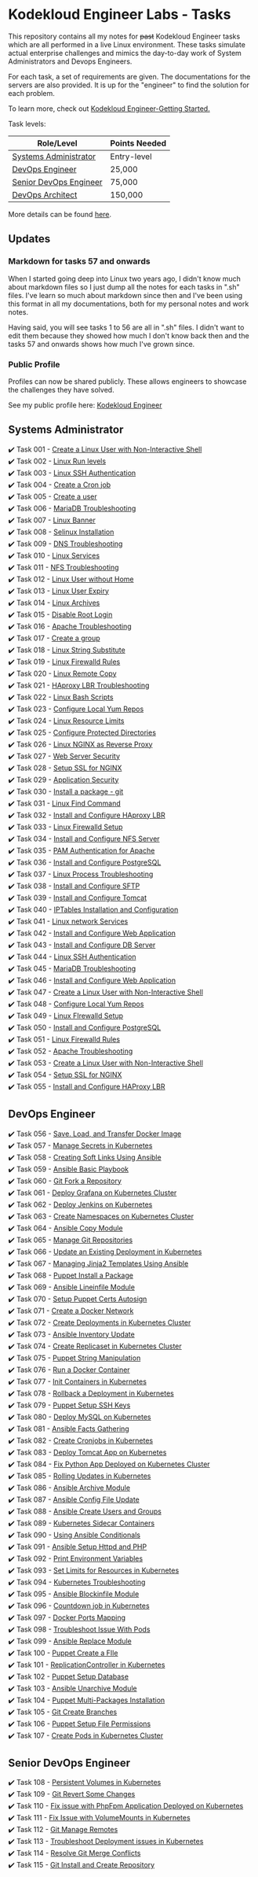 # Kodekloud Engineer Labs - Tasks

This repository contains all my notes for ~~past~~ Kodekloud Engineer tasks which are all performed in a live Linux environment. These tasks simulate actual enterprise challenges and mimics the day-to-day work of System Administrators and Devops Engineers.

For each task, a set of requirements are given. The documentations for the servers are also provided. It is up for the "engineer" to find the solution for each problem.

To learn more, check out [Kodekloud Engineer-Getting Started.](https://kodekloudhub.github.io/kodekloud-engineer/docs/getting-started)

Task levels:


Role/Level | Points Needed
---------|----------
 [Systems Administrator](#systems-administrator) | Entry-level
 [DevOps Engineer](#devops-engineer) | 25,000 
 [Senior DevOps Engineer](#devops-engineer) | 75,000
 [DevOps Architect](#devops-engineer) | 150,000


More details can be found [here](https://kodekloud.com/community/t/updates-new-roles/13242).

## Updates

### Markdown for tasks 57 and onwards

When I started going deep into Linux two years ago, I didn't know much about markdown files so I just dump all the notes for each tasks in ".sh" files. I've learn so much about markdown since then and I've been using this format in all my documentations, both for my personal notes and work notes.

Having said, you will see tasks 1 to 56 are all in ".sh" files. I didn't want to edit them because they showed how much I don't know back then and the tasks 57 and onwards shows how much I've grown since.

### Public Profile

Profiles can now be shared publicly. These allows engineers to showcase the challenges they have solved.

See my public profile here: [Kodekloud Engineer](https://kodekloud-engineer.com/#!/user_profile?uid=15930992248539436)

## Systems Administrator

✔️ Task 001 - [Create a Linux User with Non-Interactive Shell](./Tasks_001-009/TASK_1-Create_a_Linux_user_with_non-interactive_shell.sh)   
✔️ Task 002 - [Linux Run levels](./Tasks_001-009/TASK_2-Linux_Run_Levels.sh)   
✔️ Task 003 - [Linux SSH Authentication](./Tasks_001-009/TASK_3-Linux_SSH_Authentication.sh)   
✔️ Task 004 - [Create a Cron job](./Tasks_001-009/TASK_4-Create_a_Cron_Job.sh)   
✔️ Task 005 - [Create a user](./Tasks_001-009/TASK_5-Create_a_User.sh)   
✔️ Task 006 - [MariaDB Troubleshooting](./Tasks_001-009/TASK_6-MariaDB_Troubleshooting.sh)   
✔️ Task 007 - [Linux Banner](./Tasks_001-009/TASK_7-Linux_Banner.sh)   
✔️ Task 008 - [Selinux Installation](./Tasks_001-009/TASK_8-Selinux_installation.sh)   
✔️ Task 009 - [DNS Troubleshooting](./Tasks_001-009/TASK_9-DNS_Troubleshooting.sh)   
✔️ Task 010 - [Linux Services](./Tasks_10-020/TASK_10-Linux_Services.sh)   
✔️ Task 011 - [NFS Troubleshooting](./Tasks_10-020/TASK_11-NFS_Troubleshooting.sh)   
✔️ Task 012 - [Linux User without Home](./Tasks_10-020/TASK_12-Linux_User_Without_Home.sh)   
✔️ Task 013 - [Linux User Expiry](./Tasks_10-020/TASK_13-Linux_User_Expiry.sh)   
✔️ Task 014 - [Linux Archives](./Tasks_10-020/TASK_14-Linux_Archives.sh)   
✔️ Task 015 - [Disable Root Login](./Tasks_10-020/TASK_15-Disable_Root_Login.sh)   
✔️ Task 016 - [Apache Troubleshooting](./Tasks_10-020/TASK_16-Apache_Troubleshooting.sh)   
✔️ Task 017 - [Create a group](./Tasks_10-020/TASK_17-Create_a_group.sh)   
✔️ Task 018 - [Linux String Substitute](./Tasks_10-020/TASK_18-Linux_String_Substitute.sh)   
✔️ Task 019 - [Linux Firewalld Rules](./Tasks_10-020/TASK_19-Linux_Firewalld_Rules.sh)   
✔️ Task 020 - [Linux Remote Copy](./Tasks_10-020/TASK_20-Linux_Remote_Copy.sh)   
✔️ Task 021 - [HAproxy LBR Troubleshooting](./Tasks_021-030/TASK_21-Haproxy_LBR_Troubleshooting.sh)   
✔️ Task 022 - [Linux Bash Scripts](./Tasks_021-030/TASK_22-Linux_Bash_Scripts.sh)   
✔️ Task 023 - [Configure Local Yum Repos](./Tasks_021-030/TASK_23-Configure_Local_Yum_repos.sh)   
✔️ Task 024 - [Linux Resource Limits](./Tasks_021-030/TASK_24-Linux_Resource_Limits.sh)   
✔️ Task 025 - [Configure Protected Directories](./Tasks_021-030/TASK_25-Configure_protected_directories_in_Apache.sh)   
✔️ Task 026 - [Linux NGINX as Reverse Proxy](./Tasks_021-030/TASK_26-Linux_Nginx_as_Reverse_Proxy.sh)   
✔️ Task 027 - [Web Server Security](./Tasks_021-030/TASK_27-Web_Server_Security.sh)   
✔️ Task 028 - [Setup SSL for NGINX](./Tasks_021-030/TASK_28-Setup_SSL_for_Nginx.sh)   
✔️ Task 029 - [Application Security](./Tasks_021-030/TASK_29-Application_Security.sh)   
✔️ Task 030 - [Install a package - git](./Tasks_021-030/TASK_30-Install_a_package_-_vsftpd.sh)   
✔️ Task 031 - [Linux Find Command](./Tasks_031-040/TASK_31-Linux_Find_Command.sh)   
✔️ Task 032 - [Install and Configure HAproxy LBR](./Tasks_031-040/TASK_32-Install_and_Configure_HaProxy_LBR.sh)   
✔️ Task 033 - [Linux Firewalld Setup](./Tasks_031-040/TASK_33-Linux_Firewalld_Setup.sh)   
✔️ Task 034 - [Install and Configure NFS Server](./Tasks_031-040/TASK_34-Install_and_Configure_NFS_Server.sh)   
✔️ Task 035 - [PAM Authentication for Apache](./Tasks_031-040/TASK_35-PAM_Authentication_For_Apache.sh)   
✔️ Task 036 - [Install and Configure PostgreSQL](./Tasks_031-040/TASK_36-Install_and_Configure_PostgreSQL.sh)   
✔️ Task 037 - [Linux Process Troubleshooting](./Tasks_031-040/TASK_37-Linux_Process_Troubleshooting.sh)   
✔️ Task 038 - [Install and Configure SFTP](./Tasks_031-040/TASK_38-Install_And_Configure_SFTP.sh)   
✔️ Task 039 - [Install and Configure Tomcat](./Tasks_031-040/TASK_39-Install_and_Configure_Tomcat_Server.sh)   
✔️ Task 040 - [IPTables Installation and Configuration](./Tasks_031-040/TASK_40-IPtables_Installation_And_Configuration.sh)   
✔️ Task 041 - [Linux network Services](./Tasks_041-050/TASK_41-Linux_Network_Services.sh)   
✔️ Task 042 - [Install and Configure Web Application](./Tasks_041-050/TASK_42-Install_and_Configure_Web_Application.sh)   
✔️ Task 043 - [Install and Configure DB Server](./Tasks_041-050/TASK_43-Install_and_Configure_DB_Server.sh)   
✔️ Task 044 - [Linux SSH Authentication](./Tasks_041-050/TASK_44-Linux_SSH_Authentication.sh)   
✔️ Task 045 - [MariaDB Troubleshooting](./Tasks_041-050/TASK_45-MariaDB_Troubleshooting.sh)   
✔️ Task 046 - [Install and Configure Web Application](./Tasks_041-050/TASK_46-Install_and_Configure_Web_Application.sh)   
✔️ Task 047 - [Create a Linux User with Non-Interactive Shell](./Tasks_041-050/TASK_47-Create_a_Linux_User_with_non-interactive_shell.sh)   
✔️ Task 048 - [Configure Local Yum Repos](./Tasks_041-050/TASK_48-Configure_Local_Yum_repos.sh)   
✔️ Task 049 - [Linux FIrewalld Setup](./Tasks_041-050/TASK_49-Linux_Firewalld_Setup.sh)   
✔️ Task 050 - [Install and Configure PostgreSQL](./Tasks_041-050/TASK_50-Install_and_Configure_PostgreSQL.sh)   
✔️ Task 051 - [Linux Firewalld Rules](./Tasks_051-060/TASK_51-Linux_Firewalld_Rules.sh)   
✔️ Task 052 - [Apache Troubleshooting](./Tasks_051-060/TASK_52-Apache_Troubleshooting.sh)   
✔️ Task 053 - [Create a Linux User with Non-Interactive Shell](./Tasks_051-060/TASK_53-Create_a_Linux_User_with_non-interactive_shell.sh)   
✔️ Task 054 - [Setup SSL for NGINX](./Tasks_051-060/TASK_54-Setup_SSL_for_NGINX.sh)   
✔️ Task 055 - [Install and Configure HAProxy LBR](./Tasks_051-060/TASK_55-Install_and_Configure_HAProxy_LBR.sh)   

## DevOps Engineer

✔️ Task 056 - [Save. Load, and Transfer Docker Image](./Tasks_051-060/TASK_56-Save-load-transfer-Docker-image.sh)   
✔️ Task 057 - [Manage Secrets in Kubernetes](./Tasks_051-060/TASK_57-Manage_secrets_in_Kubernetes.md)   
✔️ Task 058 - [Creating Soft Links Using Ansible](./Tasks_051-060/TASK_58-Creating_softlinks_using_Ansible.md)   
✔️ Task 059 - [Ansible Basic Playbook](./Tasks_051-060/TASK_59-Ansible_Basic_Playbook.md)   
✔️ Task 060 - [Git Fork a Repository](./Tasks_051-060/TASK_60-Git_Fork_a_Repository.md)   
✔️ Task 061 - [Deploy Grafana on Kubernetes Cluster](./Tasks_061-070/TASK_61-Deploy_Grafana_on_Kubernetes.md)   
✔️ Task 062 - [Deploy Jenkins on Kubernetes](./Tasks_061-070/TASK_62-Deploy_Jenkins_on_Kubernetes.md)   
✔️ Task 063 - [Create Namespaces on Kubernetes Cluster](./Tasks_061-070/TASK_63-Create_Namespaces_in_Kubernetes.md)   
✔️ Task 064 - [Ansible Copy Module](./Tasks_061-070/TASK_64-Ansible_Copy_Module.md)   
✔️ Task 065 - [Manage Git Repositories](./Tasks_061-070/TASK_65-Manage_Git_repositories.md)   
✔️ Task 066 - [Update an Existing Deployment in Kubernetes](./Tasks_061-070/TASK_66_Update_existing_Deployment_in_Kubernetes.md)   
✔️ Task 067 - [Managing Jinja2 Templates Using Ansible](./Tasks_061-070/TASK_67_Managing_Jinja2_Templates.md)   
✔️ Task 068 - [Puppet Install a Package](./Tasks_061-070/TASK_68_Puppet-Install_a_Package.md)   
✔️ Task 069 - [Ansible Lineinfile Module](./Tasks_061-070/TASK_69-Ansible_Lineinfile_Module.md)   
✔️ Task 070 - [Setup Puppet Certs Autosign](./Tasks_061-070/TASK_70-Setup_Puppet_Certs_Autosign.md)   
✔️ Task 071 - [Create a Docker Network](./Tasks_071-080/TASK_71-Create_a_Docker_Network.md)   
✔️ Task 072 - [Create Deployments in Kubernetes Cluster](./Tasks_071-080/TASK_72-Create_Deployments_in_Kubernetes_Cluster.md)   
✔️ Task 073 - [Ansible Inventory Update](./Tasks_071-080/TASK_73-Ansible_Inventory_Update.md)   
✔️ Task 074 - [Create Replicaset in Kubernetes Cluster](./Tasks_071-080/TASK_74-Create_Replicaset_in_Kubernetes_Cluster.md)   
✔️ Task 075 - [Puppet String Manipulation](./Tasks_071-080/TASK_75-Puppet_String_Manipulation.md)   
✔️ Task 076 - [Run a Docker Container](./Tasks_071-080/TASK_76-Run_a_Docker_Container.md)   
✔️ Task 077 - [Init Containers in Kubernetes](./Tasks_071-080/TASK_77-Init_containers_in_Kubernetes.md)   
✔️ Task 078 - [Rollback a Deployment in Kubernetes](./Tasks_071-080/TASK_78-Rollback_deployment_in_Kubernetes.md)   
✔️ Task 079 - [Puppet Setup SSH Keys](./Tasks_071-080/TASK_79-Puppet_Setup_SSH_Keys.md)   
✔️ Task 080 - [Deploy MySQL on Kubernetes](./Tasks_071-080/TASK_80-Deploy_MySQL_on_Kubernetes.md)   
✔️ Task 081 - [Ansible Facts Gathering](./Tasks_081-090/TASK_81_Ansible_Facts_Gathering.md)   
✔️ Task 082 - [Create Cronjobs in Kubernetes](./Tasks_081-090/TASK_82_Create_Cronjobs_in_Kubernetes.md)   
✔️ Task 083 - [Deploy Tomcat App on Kubernetes](./Tasks_081-090/TASK_83_Deploy_Tomcat_on_Kubernetes.md)   
✔️ Task 084 - [Fix Python App Deployed on Kubernetes Cluster](./Tasks_081-090/TASK_84_Fix_Python_App.md)   
✔️ Task 085 - [Rolling Updates in Kubernetes](./Tasks_081-090/TASK_85_Rolling_Updates_in_Kubernetes.md)   
✔️ Task 086 - [Ansible Archive Module](./Tasks_081-090/TASK_86_Ansible_Archive_Module.md)   
✔️ Task 087 - [Ansible Config File Update](./Tasks_081-090/TASK_87_Ansible_Config_File_Update.md)   
✔️ Task 088 - [Ansible Create Users and Groups](./Tasks_081-090/TASK_88_Ansible_Create_Users_and_Groups.md)   
✔️ Task 089 - [Kubernetes Sidecar Containers](./Tasks_081-090/TASK_89_Kubernetes_Sidecar_Containers.md)   
✔️ Task 090 - [Using Ansible Conditionals](./Tasks_081-090/TASK_90_Using_Ansible_Conditionals.md)   
✔️ Task 091 - [Ansible Setup Httpd and PHP](./Tasks_091-100/TASK_91_Ansible_Setup_HTTPD_and_PHP.md)   
✔️ Task 092 - [Print Environment Variables](./Tasks_091-100/TASK_92_Print_Environment_Variables.md)   
✔️ Task 093 - [Set Limits for Resources in Kubernetes](./Tasks_091-100/TASK_93_Set_Limits_for_Resources.md)   
✔️ Task 094 - [Kubernetes Troubleshooting](./Tasks_091-100/TASK_94_Kubernetes_Troubleshooting.md)   
✔️ Task 095 - [Ansible Blockinfile Module](./Tasks_091-100/TASK_95_Ansible_Blockinfile_module.md)   
✔️ Task 096 - [Countdown job in Kubernetes](./Tasks_091-100/TASK_96_Countdown_job_in_Kubernetes.md)   
✔️ Task 097 - [Docker Ports Mapping](./Tasks_091-100/TASK_97_Docker_Ports_Mapping.md)   
✔️ Task 098 - [Troubleshoot Issue With Pods](./Tasks_091-100/TASK_98_Troubleshoot_issue_with_Pods.md)   
✔️ Task 099 - [Ansible Replace Module](./Tasks_091-100/TASK_99_Ansible_Replace_Module.md)   
✔️ Task 100 - [Puppet Create a FIle](./Tasks_091-100/TASK_100_Puppet_Create_File.md)   
✔️ Task 101 - [ReplicationController in Kubernetes](./Tasks_101-110/TASK_101_Replication_Controller_in_Kubernetes.md)   
✔️ Task 102 - [Puppet Setup Database](./Tasks_101-110/TASK_102_Puppet_setup_database.md)   
✔️ Task 103 - [Ansible Unarchive Module](./Tasks_101-110/TASK_103_Ansible_Unarchive_Module.md)  
✔️ Task 104 - [Puppet Multi-Packages Installation](./Tasks_101-110/TASK_104_Puppet_Unarchive_Module.md)    
✔️ Task 105 - [Git Create Branches](./Tasks_101-110/TASK_105_Git_create_branches.md)  
✔️ Task 106 - [Puppet Setup File Permissions](./Tasks_101-110/TASK_106_Puppet_File_Permissions.md)     
✔️ Task 107 - [Create Pods in Kubernetes Cluster](./Tasks_101-110/TASK_107_Create_pods_in_kubernetes_cluster.md)    

## Senior DevOps Engineer 

✔️ Task 108 - [Persistent Volumes in Kubernetes](./Tasks_101-110/TASK_108_Persistent_Volumes_in_Kubernetes.md)    
✔️ Task 109 - [Git Revert Some Changes](./Tasks_101-110/TASK_109_Git_revert_some_changes.md)    
✔️ Task 110 - [Fix issue with PhpFpm Application Deployed on Kubernetes](./Tasks_101-110/TASK_110_Fix_issue_with_PHPFMP_App_in_Kubernetes.md)   
✔️ Task 111 - [Fix Issue with VolumeMounts in Kubernetes](./Tasks_111-120/TASK_111_Fix_issue_with_volumemounts_in_Kubernetes.md)      
✔️ Task 112 - [Git Manage Remotes](./Tasks_111-120/TASK_112_Git_Manage_Remotes.md)     
✔️ Task 113 - [Troubleshoot Deployment issues in Kubernetes](./Tasks_111-120/TASK_113_Tshoot_Deployment_Issues_in_Kubernetes.md)    
✔️ Task 114 - [Resolve Git Merge Conflicts](./Tasks_111-120/TASK_114_Resolve_Git_Merge_Conflicts.md)    
✔️ Task 115 - [Git Install and Create Repository](./Tasks_111-120/TASK_115_Git_install_and_create_repository.md)     



<!-- ✔️ Task 102 - [Kubernetes Shared Volumes](./Tasks_101-110/TASK_102_Kubernetes_Shared_Volumes.md)    -->













<!-- ✔️ Task 116 - -->

<!-- ✔️ Task 117 - -->

<!-- ✔️ Task 118 - -->

<!-- ✔️ Task 119 - -->

<!-- ✔️ Task 120 - -->

<!-- ✔️ Task 121 - -->

<!-- ✔️ Task 122 - -->

<!-- ✔️ Task 123 - -->

<!-- ✔️ Task 124 - -->

<!-- ✔️ Task 125 - -->

<!-- ✔️ Task 126 - -->

<!-- ✔️ Task 127 - -->

<!-- ✔️ Task 128 - -->

<!-- ✔️ Task 129 - -->
